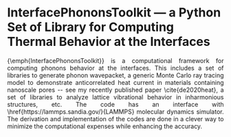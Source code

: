 # InterfacePhononsToolkit — a Python Set of Library for Computing Thermal Behavior at the Interfaces

<div align="justify">
{\emph{InterfacePhononsToolkit}} is a computational framework for computing phonons behavior at the interfaces. This includes a set of libraries to generate phonon wavepacket, a generic Monte Carlo ray tracing model to demonstrate anticorrelated heat current in materials containing nanoscale pores -- see my recently published paper \cite{de2020heat}, a set of libraries to analyze lattice vibrational behavior in inharmonious structures, etc. The code has an interface with \href{https://lammps.sandia.gov/}{LAMMPS} molecular dynamics simulator. The derivation and implementation of the codes are done in a clever way to minimize the computational expenses while enhancing the accuracy.



</div>
